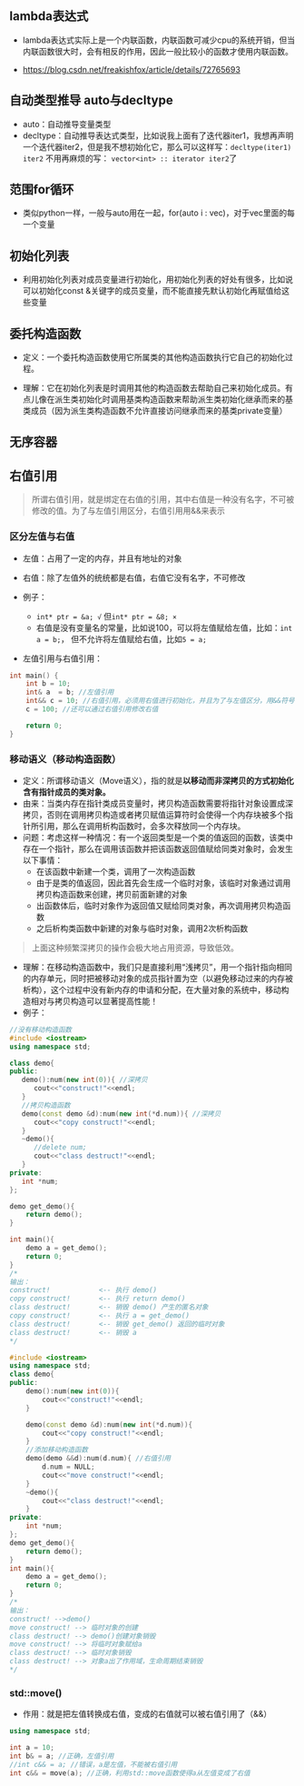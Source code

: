 ## lambda表达式

-   lambda表达式实际上是一个内联函数，内联函数可减少cpu的系统开销，但当内联函数很大时，会有相反的作用，因此一般比较小的函数才使用内联函数。

-   https://blog.csdn.net/freakishfox/article/details/72765693

## 自动类型推导 auto与decltype

-   auto：自动推导变量类型
-   decltype：自动推导表达式类型，比如说我上面有了迭代器iter1，我想再声明一个迭代器iter2，但是我不想初始化它，那么可以这样写：`decltype(iter1) iter2` 不用再麻烦的写： `vector<int> :: iterator iter2`了

## 范围for循环

-   类似python一样，一般与auto用在一起，for(auto i : vec)，对于vec里面的每一个变量

## 初始化列表

-   利用初始化列表对成员变量进行初始化，用初始化列表的好处有很多，比如说可以初始化const &关键字的成员变量，而不能直接先默认初始化再赋值给这些变量

## 委托构造函数

-   定义：一个委托构造函数使用它所属类的其他构造函数执行它自己的初始化过程。

-   理解：它在初始化列表是时调用其他的构造函数去帮助自己来初始化成员。有点儿像在派生类初始化时调用基类构造函数来帮助派生类初始化继承而来的基类成员（因为派生类构造函数不允许直接访问继承而来的基类private变量）

## 无序容器

## 右值引用

>   所谓右值引用，就是绑定在右值的引用，其中右值是一种没有名字，不可被修改的值。为了与左值引用区分，右值引用用&&来表示

### 区分左值与右值

-   左值：占用了一定的内存，并且有地址的对象
-   右值：除了左值外的统统都是右值，右值它没有名字，不可修改
-   例子：
    -   `int* ptr = &a; √` 但`int* ptr = &8; ×`
    -   右值是没有变量名的常量，比如说100，可以将左值赋给左值，比如：`int a = b;`， 但不允许将左值赋给右值，比如`5 = a;`

-   左值引用与右值引用：

```c++
int main() {
	int b = 10;
	int& a  = b; //左值引用
	int&& c = 10; //右值引用，必须用右值进行初始化，并且为了与左值区分，用&&符号代表右值引用
	c = 100; //还可以通过右值引用修改右值

	return 0;
}
```

### 移动语义（移动构造函数）

-   定义：所谓移动语义（Move语义），指的就是**以移动而非深拷贝的方式初始化含有指针成员的类对象。**
-   由来：当类内存在指针类成员变量时，拷贝构造函数需要将指针对象设置成深拷贝，否则在调用拷贝构造或者拷贝赋值运算符时会使得一个内存块被多个指针所引用，那么在调用析构函数时，会多次释放同一个内存块。
-   问题：考虑这样一种情况：有一个返回类型是一个类的值返回的函数，该类中存在一个指针，那么在调用该函数并把该函数返回值赋给同类对象时，会发生以下事情：
    -   在该函数中新建一个类，调用了一次构造函数
    -   由于是类的值返回，因此首先会生成一个临时对象，该临时对象通过调用拷贝构造函数来创建，拷贝前面新建的对象
    -   出函数体后，临时对象作为返回值又赋给同类对象，再次调用拷贝构造函数
    -   之后析构类函数中新建的对象与临时对象，调用2次析构函数

>   上面这种频繁深拷贝的操作会极大地占用资源，导致低效。

-   理解：在移动构造函数中，我们只是直接利用“浅拷贝”，用一个指针指向相同的内存单元，同时把被移动对象的成员指针置为空（以避免移动过来的内存被析构），这个过程中没有新内存的申请和分配，在大量对象的系统中，移动构造相对与拷贝构造可以显著提高性能！
-   例子：

```c++
//没有移动构造函数
#include <iostream>
using namespace std;

class demo{
public:
   demo():num(new int(0)){ //深拷贝
      cout<<"construct!"<<endl;
   }
   //拷贝构造函数
   demo(const demo &d):num(new int(*d.num)){ //深拷贝
      cout<<"copy construct!"<<endl;
   }
   ~demo(){
      //delete num;
      cout<<"class destruct!"<<endl;
   }
private:
   int *num;
};

demo get_demo(){
    return demo();
}

int main(){
    demo a = get_demo();
    return 0;
} 
/*
输出：
construct!            <-- 执行 demo()
copy construct!       <-- 执行 return demo()
class destruct!       <-- 销毁 demo() 产生的匿名对象
copy construct!       <-- 执行 a = get_demo()
class destruct!       <-- 销毁 get_demo() 返回的临时对象
class destruct!       <-- 销毁 a
*/
```

```c++
#include <iostream>
using namespace std;
class demo{
public:
    demo():num(new int(0)){
        cout<<"construct!"<<endl;
    }

    demo(const demo &d):num(new int(*d.num)){
        cout<<"copy construct!"<<endl;
    }
    //添加移动构造函数
    demo(demo &&d):num(d.num){ //右值引用
        d.num = NULL;
        cout<<"move construct!"<<endl;
    }
    ~demo(){
        cout<<"class destruct!"<<endl;
    }
private:
    int *num;
};
demo get_demo(){
    return demo();
}
int main(){
    demo a = get_demo();
    return 0;
}
/*
输出：
construct! -->demo()
move construct! --> 临时对象的创建
class destruct! --> demo()创建对象销毁
move construct! --> 将临时对象赋给a
class destruct! --> 临时对象销毁
class destruct! --> 对象a出了作用域，生命周期结束销毁
*/
```

### std::move()

-   作用：就是把左值转换成右值，变成的右值就可以被右值引用了（&&）

```c++
using namespace std;

int a = 10;
int b& = a; //正确，左值引用
//int c&& = a; //错误，a是左值，不能被右值引用
int c&& = move(a); //正确，利用std::move函数使得a从左值变成了右值
```

